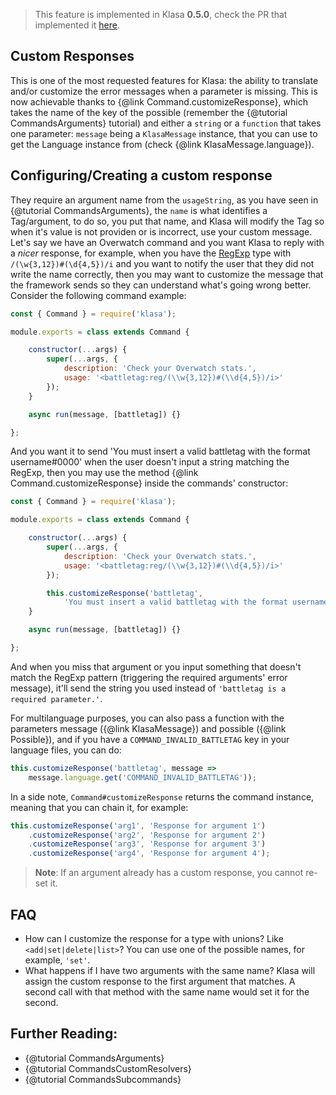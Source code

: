 > This feature is implemented in Klasa **0.5.0**, check the PR that implemented it [here](https://github.com/dirigeants/klasa/pull/162).

## Custom Responses

This is one of the most requested features for Klasa: the ability to translate and/or customize the error messages when a parameter is missing. This is now achievable thanks to {@link Command.customizeResponse}, which takes the name of the key of the possible (remember the {@tutorial CommandsArguments} tutorial) and either a `string` or a `function` that takes one parameter: `message` being a `KlasaMessage` instance, that you can use to get the Language instance from (check {@link KlasaMessage.language}).

## Configuring/Creating a custom response

They require an argument name from the `usageString`, as you have seen in {@tutorial CommandsArguments}, the `name` is what identifies a Tag/argument, to do so, you put that name, and Klasa will modify the Tag so when it's value is not providen or is incorrect, use your custom message. Let's say we have an Overwatch command and you want Klasa to reply with a *nicer* response, for example, when you have the [RegExp](https://developer.mozilla.org/en-US/docs/Web/JavaScript/Reference/Global_Objects/RegExp) type with `/(\w{3,12})#(\d{4,5})/i` and you want to notify the user that they did not write the name correctly, then you may want to customize the message that the framework sends so they can understand what's going wrong better. Consider the following command example:

```javascript
const { Command } = require('klasa');

module.exports = class extends Command {

	constructor(...args) {
		super(...args, {
			description: 'Check your Overwatch stats.',
			usage: '<battletag:reg/(\\w{3,12})#(\\d{4,5})/i>'
		});
	}

	async run(message, [battletag]) {}

};
```

And you want it to send 'You must insert a valid battletag with the format username#0000' when the user doesn't input a string matching the RegExp, then you may use the method {@link Command.customizeResponse} inside the commands' constructor:

```javascript
const { Command } = require('klasa');

module.exports = class extends Command {

	constructor(...args) {
		super(...args, {
			description: 'Check your Overwatch stats.',
			usage: '<battletag:reg/(\\w{3,12})#(\\d{4,5})/i>'
		});

		this.customizeResponse('battletag',
			'You must insert a valid battletag with the format username#0000');
	}

	async run(message, [battletag]) {}

};
```

And when you miss that argument or you input something that doesn't match the RegExp pattern (triggering the required arguments' error message), it'll send the string you used instead of `'battletag is a required parameter.'`.

For multilanguage purposes, you can also pass a function with the parameters message ({@link KlasaMessage}) and possible ({@link Possible}), and if you have a `COMMAND_INVALID_BATTLETAG` key in your language files, you can do:

```javascript
this.customizeResponse('battletag', message =>
	message.language.get('COMMAND_INVALID_BATTLETAG'));
```

In a side note, `Command#customizeResponse` returns the command instance, meaning that you can chain it, for example:

```javascript
this.customizeResponse('arg1', 'Response for argument 1')
	.customizeResponse('arg2', 'Response for argument 2')
	.customizeResponse('arg3', 'Response for argument 3')
	.customizeResponse('arg4', 'Response for argument 4');
```

> **Note**: If an argument already has a custom response, you cannot re-set it.

## FAQ

- How can I customize the response for a type with unions? Like `<add|set|delete|list>`? You can use one of the possible names, for example, `'set'`.
- What happens if I have two arguments with the same name? Klasa will assign the custom response to the first argument that matches. A second call with that method with the same name would set it for the second.

## Further Reading:

- {@tutorial CommandsArguments}
- {@tutorial CommandsCustomResolvers}
- {@tutorial CommandsSubcommands}

